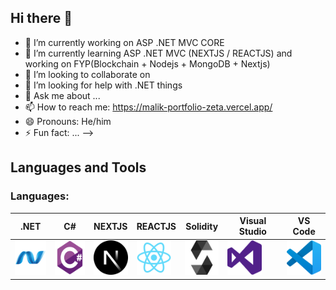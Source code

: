 ## Hi there 👋

- 🔭 I’m currently working on  ASP .NET MVC CORE
- 🌱 I’m currently learning ASP .NET MVC (NEXTJS / REACTJS) and working on FYP(Blockchain + Nodejs + MongoDB + Nextjs)
- 👯 I’m looking to collaborate on 
- 🤔 I’m looking for help with .NET things
- 💬 Ask me about ...
- 📫 How to reach me: https://malik-portfolio-zeta.vercel.app/
- 😄 Pronouns: He/him
- ⚡ Fun fact: ...
-->

## Languages and Tools 
<div>

### Languages:
| .NET | C# | NEXTJS | REACTJS | Solidity | Visual Studio | VS Code |
|----------|----------|----------|-----|-----|-----|-----|
|<img src="https://github.com/devicons/devicon/blob/master/icons/dot-net/dot-net-original.svg" title=".NET" alt=".NET" width="55" height="55"/>|<img src="https://github.com/devicons/devicon/blob/master/icons/csharp/csharp-original.svg" title="C#" alt="C#" width="55" height="55"/>|<img src="https://github.com/devicons/devicon/blob/master/icons/nextjs/nextjs-original.svg" title="Next.js" alt="Next.js" width="55" height="55"/>	| <img src="https://github.com/devicons/devicon/blob/master/icons/react/react-original.svg" title="ReactJS" alt="ReactJS" width="55" height="55"/>	| <img src="https://github.com/devicons/devicon/blob/master/icons/solidity/solidity-original.svg" title="Solidity" alt="Solidity" width="55" height="55"/>|<img src="https://github.com/devicons/devicon/blob/master/icons/visualstudio/visualstudio-plain.svg" title="Visual Studio" alt="Visual Studio" width="55" height="55"/> |	<img src="https://github.com/devicons/devicon/blob/master/icons/vscode/vscode-original.svg" title="Visual Studio Code" alt="Visual Studio Code" width="55" height="55"/>|

